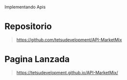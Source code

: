 Implementando Apis
# Repositorio
> https://github.com/tetsudevelopment/API-MarketMix
# Pagina Lanzada
>  https://tetsudevelopment.github.io/API-MarketMix/